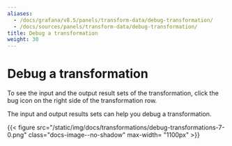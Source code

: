 ```yaml
---
aliases:
  - /docs/grafana/v8.5/panels/transform-data/debug-transformation/
  - /docs/sources/panels/transform-data/debug-transformation/
title: Debug a transformation
weight: 30
---
```


# Debug a transformation

To see the input and the output result sets of the transformation, click the bug icon on the right side of the transformation row.

The input and output results sets can help you debug a transformation.

{{< figure src="/static/img/docs/transformations/debug-transformations-7-0.png" class="docs-image--no-shadow" max-width= "1100px" >}}
